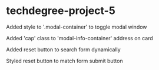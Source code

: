 # techdegree-project-5

Added style to '.modal-container' to toggle modal window

Added 'cap' class to 'modal-info-container' address on card

Added reset button to search form dynamically

Styled reset button to match form submit button